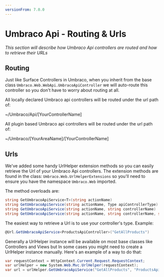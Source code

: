 ```yaml
---
versionFrom: 7.0.0
---
```


# Umbraco Api - Routing & Urls

_This section will describe how Umbraco Api controllers are routed and how to retrieve their URLs_ 

## Routing

Just like Surface Controllers in Umbraco, when you inherit from the base class `Umbraco.Web.WebApi.UmbracoApiController` we will auto-route this controller so you don't have to worry about routing at all. 

All locally declared Umbraco api controllers will be routed under the url path of:

~/Umbraco/Api/[YourControllerName]

All plugin based Umbraco api controllers will be routed under the url path of:

~/Umbraco/[YourAreaName]/[YourControllerName]

## Urls

We've added some handy UrlHelper extension methods so you can easily retrieve the Url of your Umbraco Api controllers. The extension methods are found in the class: `Umbraco.Web.UrlHelperExtensions` so you'll need to ensure you have the namespace `Umbraco.Web` imported.

The method overloads are:

```csharp
string GetUmbracoApiService<T>(string actionName)
string GetUmbracoApiService(string actionName, Type apiControllerType)
string GetUmbracoApiService(string actionName, string controllerName)
string GetUmbracoApiService(string actionName, string controllerName, string area)
```

The easiest way to retrieve a Url is to use your controller's type. Example:

```csharp
@Url.GetUmbracoApiService<ProductsApiController>("GetAllProducts")
```

Generally a UrlHelper instance will be available on most base classes like Controllers and Views but In some cases you might need to create a UrlHelper instance manually. Here's an example of a way to do that:

```csharp
var requestContext = HttpContext.Current.Request.RequestContext;
var urlHelper = new System.Web.Mvc.UrlHelper(requestContext);
var url = urlHelper.GetUmbracoApiService("GetAllProducts", "ProductsApiController");
```

